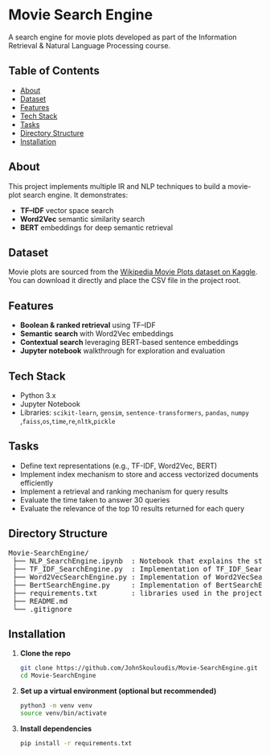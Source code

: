 # Movie Search Engine

A search engine for movie plots developed as part of the Information Retrieval & Natural Language Processing course.

## Table of Contents

- [About](#about)  
- [Dataset](#dataset)  
- [Features](#features)  
- [Tech Stack](#tech-stack)
- [Tasks](#tasks)
- [Directory Structure](#directory-structure)  
- [Installation](#installation)  


## About

This project implements multiple IR and NLP techniques to build a movie-plot search engine. It demonstrates:

- **TF–IDF** vector space search  
- **Word2Vec** semantic similarity search  
- **BERT** embeddings for deep semantic retrieval  



## Dataset

Movie plots are sourced from the [Wikipedia Movie Plots dataset on Kaggle](https://www.kaggle.com/datasets/jrobischon/wikipedia-movie-plots).  
You can download it directly and place the CSV file in the project root. 

## Features

- **Boolean & ranked retrieval** using TF–IDF  
- **Semantic search** with Word2Vec embeddings  
- **Contextual search** leveraging BERT-based sentence embeddings  
- **Jupyter notebook** walkthrough for exploration and evaluation  

## Tech Stack

- Python 3.x  
- Jupyter Notebook  
- Libraries: `scikit-learn`, `gensim`, `sentence-transformers`, `pandas`, `numpy` ,`faiss`,`os`,`time`,`re`,`nltk`,`pickle`

## Tasks

- Define text representations (e.g., TF-IDF, Word2Vec, BERT)
- Implement index mechanism to store and access vectorized documents efficiently
- Implement a retrieval and ranking mechanism for query results
- Evaluate the time taken to answer 30 queries
- Evaluate the relevance of the top 10 results returned for each query

## Directory Structure

<pre>
Movie-SearchEngine/ 
 ├── NLP_SearchEngine.ipynb  : Notebook that explains the steps for each task
 ├── TF_IDF_SearchEngine.py  : Implementation of TF_IDF_SearchEngine class
 ├── Word2VecSearchEngine.py : Implementation of Word2VecSearchEngine class
 ├── BertSearchEngine.py     : Implementation of BertSearchEngine class
 ├── requirements.txt        : libraries used in the project
 ├── README.md 
 └── .gitignore </pre>

## Installation

1. **Clone the repo**  
   ```bash
   git clone https://github.com/JohnSkouloudis/Movie-SearchEngine.git
   cd Movie-SearchEngine
   ```

2.  **Set up a virtual environment (optional but recommended)**
    ```bash
    python3 -m venv venv
    source venv/bin/activate
    ```
3. **Install dependencies** 
    ```bash
    pip install -r requirements.txt
    ```


